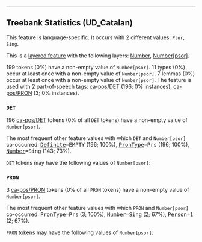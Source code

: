 

--------------------------------------------------------------------------------

## Treebank Statistics (UD_Catalan)

This feature is language-specific.
It occurs with 2 different values: `Plur`, `Sing`.

This is a <a href="../../u/overview/feat-layers.html">layered feature</a> with the following layers: [Number](), [Number[psor]]().

199 tokens (0%) have a non-empty value of `Number[psor]`.
11 types (0%) occur at least once with a non-empty value of `Number[psor]`.
7 lemmas (0%) occur at least once with a non-empty value of `Number[psor]`.
The feature is used with 2 part-of-speech tags: [ca-pos/DET]() (196; 0% instances), [ca-pos/PRON]() (3; 0% instances).

### `DET`

196 [ca-pos/DET]() tokens (0% of all `DET` tokens) have a non-empty value of `Number[psor]`.

The most frequent other feature values with which `DET` and `Number[psor]` co-occurred: <tt><a href="Definite.html">Definite</a>=EMPTY</tt> (196; 100%), <tt><a href="PronType.html">PronType</a>=Prs</tt> (196; 100%), <tt><a href="Number.html">Number</a>=Sing</tt> (143; 73%).

`DET` tokens may have the following values of `Number[psor]`:


### `PRON`

3 [ca-pos/PRON]() tokens (0% of all `PRON` tokens) have a non-empty value of `Number[psor]`.

The most frequent other feature values with which `PRON` and `Number[psor]` co-occurred: <tt><a href="PronType.html">PronType</a>=Prs</tt> (3; 100%), <tt><a href="Number.html">Number</a>=Sing</tt> (2; 67%), <tt><a href="Person.html">Person</a>=1</tt> (2; 67%).

`PRON` tokens may have the following values of `Number[psor]`:


